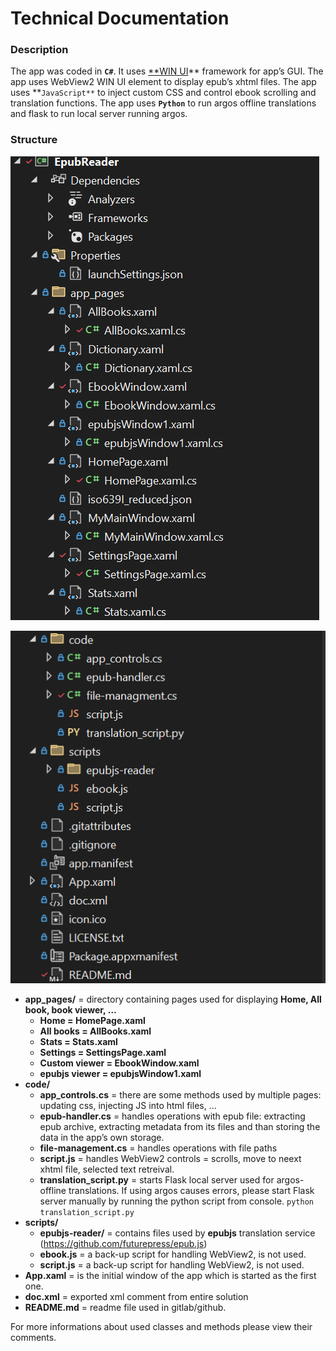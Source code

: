 # Technical Documentation

### Description

The app was coded in **`C#`**. It uses [**WIN UI](https://learn.microsoft.com/en-us/windows/apps/winui/)** framework for app’s GUI. The app uses WebView2 WIN UI element to display epub’s xhtml files. The app uses **`JavaScript**` to inject custom CSS and control ebook scrolling and translation functions. The app uses **`Python`** to run argos offline translations and flask to run local server running argos.

### Structure

![image.png](Technical%20Documentation%20b5af8669873848ee8557f61019959381/image.png)

![image.png](Technical%20Documentation%20b5af8669873848ee8557f61019959381/image%201.png)

- **app_pages/** = directory containing pages used for displaying **Home, All book, book viewer, …**
    - **Home = HomePage.xaml**
    - **All books = AllBooks.xaml**
    - **Stats = Stats.xaml**
    - **Settings = SettingsPage.xaml**
    - **Custom viewer = EbookWindow.xaml**
    - **epubjs viewer = epubjsWindow1.xaml**
- **code/**
    - **app_controls.cs** = there are some methods used by multiple pages: updating css, injecting JS into html files, …
    - **epub-handler.cs**  = handles operations with epub file: extracting epub archive, extracting metadata from its files and than storing the data in the app’s own storage.
    - **file-management.cs** = handles operations with file paths
    - **script.js** = handles WebView2 controls = scrolls, move to neext xhtml file, selected text retreival.
    - **translation_script.py** = starts Flask local server used for argos-offline translations. If using argos causes errors, please  start Flask server manually by running the python script from console. `python translation_script.py`
- **scripts/**
    - **epubjs-reader/** = contains files used by **epubjs** translation service (https://github.com/futurepress/epub.js)
    - **ebook.js** = a back-up script for handling WebView2, is not used.
    - **script.js** = a back-up script for handling WebView2, is not used.
- **App.xaml** = is the initial window of the app which is started as  the first one.
- **doc.xml** = exported xml comment from entire solution
- **README.md** = readme file used in gitlab/github.

For more informations about used classes and methods please view their comments.
